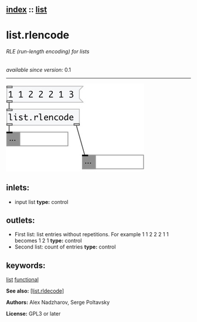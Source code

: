 [index](index.html) :: [list](category_list.html)
---

# list.rlencode

###### RLE (run-length encoding) for lists

*available since version:* 0.1

---




[![example](../examples/img/list.rlencode.jpg)](../examples/pd/list.rlencode.pd)









## inlets:

* input list 
__type:__ control<br>



## outlets:

* First list: list entries without repetitions. For example 1 1 2 2 2 1 1 becomes
            1 2 1
__type:__ control<br>
* Second list: count of entries
__type:__ control<br>



## keywords:

[list](keywords/list.html)
[functional](keywords/functional.html)



**See also:**
[\[list.rldecode\]](list.rldecode.html)




**Authors:** Alex Nadzharov, Serge Poltavsky




**License:** GPL3 or later





